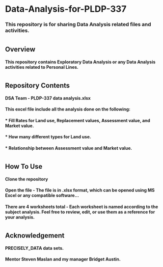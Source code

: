 # Data-Analysis-for-PLDP-337
### This repository is for sharing Data Analysis related files and activities.
#

## Overview
#### This repository contains Exploratory Data Analysis or any Data Analysis activities related to Personal Lines.
#

## Repository Contents
#### DSA Team - PLDP-337 data analysis.xlsx
#### This excel file include all the analysis done on the following:
####     * Fill Rates for Land use, Replacement values, Assessment value, and Market value.
####     * How many different types for Land use.
####     * Relationship between Assessment value and Market value.
#

## How To Use
#### Clone the repository
#### Open the file - The file is in .xlsx format, which can be opened using MS Excel or any compatible software...
#### There are 4 worksheets total - Each worksheet is named according to the subject analysis. Feel free to review, edit, or use them as a reference for your analysis.
#

## Acknowledgement
#### PRECISELY_DATA data sets.
#### Mentor Steven Maslan and my manager Bridget Austin.
